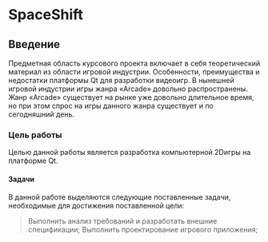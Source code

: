 # SpaceShift
##                                                            Введение
Предметная область курсового проекта включает в себя теоретический материал из области игровой индустрии. Особенности, преимущества и недостатки платформы Qt для разработки видеоигр.
В нынешней игровой индустрии игры жанра «Arcade» довольно распространены. Жанр «Arcade» существует на рынке уже довольно длительное время, но при этом спрос на игры данного жанра существует и по сегодняшний день. 
###                                                          Цель работы
Целью данной работы является разработка компьютерной 2Dигры на платформе Qt.
####                                                            Задачи
В данной работе выделяются следующие поставленные задачи, необходимые для достижения поставленной цели:
> Выполнить анализ требований и разработать внешние спецификации;
> Выполнить проектирование игрового приложения;














